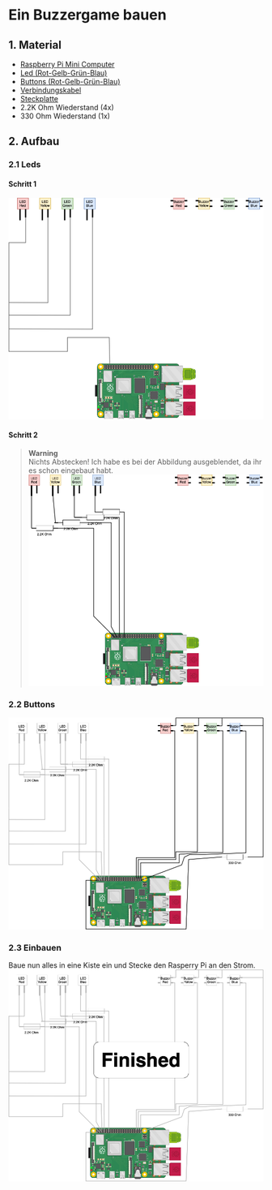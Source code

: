 # Ein Buzzergame bauen
## 1. Material
- [Raspberry Pi Mini Computer](https://www.raspberrypi.com)
- [Led (Rot-Gelb-Grün-Blau)](https://www.amazon.de/Youmile-100er-Pack-rund-Leuchtdiode-Mischfarbe/dp/B07PZ75N67)
- [Buttons (Rot-Gelb-Grün-Blau)](https://www.digikey.de/de/products/detail/sparkfun-electronics/PRT-14460/7915747)
- [Verbindungskabel](https://www.amazon.de/Female-Female-Male-Female-Male-Male-Steckbrücken-Drahtbrücken-bunt/dp/B01EV70C78/ref=asc_df_B01EV70C78/?tag=googshopde-21&linkCode=df0&hvadid=310491639325&hvpos=&hvnetw=g&hvrand=11461513820173354466&hvpone=&hvptwo=&hvqmt=&hvdev=c&hvdvcmdl=&hvlocint=&hvlocphy=9042442&hvtargid=pla-362913641420&psc=1&th=1&psc=1&tag=&ref=&adgrpid=59900935617&hvpone=&hvptwo=&hvadid=310491639325&hvpos=&hvnetw=g&hvrand=11461513820173354466&hvqmt=&hvdev=c&hvdvcmdl=&hvlocint=&hvlocphy=9042442&hvtargid=pla-362913641420)
- [Steckplatte](https://www.kaufland.de/product/429289378/?kwd&source=pla&sid=41790452&gclid=Cj0KCQiAnNacBhDvARIsABnDa6-gY4RCjDM2pLt6dpFGdofF5kMT8Iouvvrn-3orQxaCjP3QdQzAJzkaAtBCEALw_wcB)
- 2.2K Ohm Wiederstand (4x)
- 330 Ohm Wiederstand (1x)
## 2. Aufbau
### 2.1 Leds
#### Schritt 1
![alt text](led-step-1.png)<br>
#### Schritt 2
> **Warning**<br>
> Nichts Abstecken! Ich habe es bei der Abbildung ausgeblendet, da ihr es schon eingebaut habt.<br>
> ![alt text](led-step-2.png)
### 2.2 Buttons
![alt text](buzzer-step-1.png)
### 2.3 Einbauen
Baue nun alles in eine Kiste ein und Stecke den Rasperry Pi an den Strom.<br>
![alt text](finished.png)

